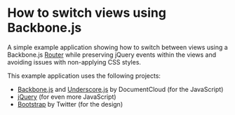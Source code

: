 # How to switch views using Backbone.js

A simple example application showing how to switch between views using a Backbone.js [Router](http://documentcloud.github.com/backbone/#Router) while preserving jQuery events within the views and avoiding issues with non-applying CSS styles.

This example application uses the following projects:

* [Backbone.js](http://documentcloud.github.com/backbone) and [Underscore.js](http://documentcloud.github.com/underscore) by DocumentCloud (for the JavaScript)
* [jQuery](http://jquery.com) (for even more JavaScript)
* [Bootstrap](http://twitter.github.com/bootstrap) by Twitter (for the design)
